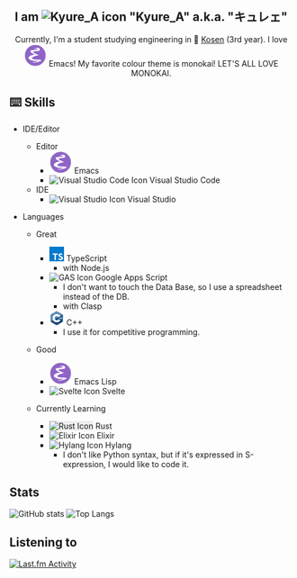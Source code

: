<div align="center">
  <h2>I am <img alt="Kyure_A icon" width="26px" src="https://avatars.githubusercontent.com/u/49436968?v=4" /> "Kyure_A" a.k.a. "キュレェ"
</h2>
  
  Currently, I'm a student studying engineering in 🏫 [Kosen](https://www.kosen-k.go.jp/english/what/features/features.html) (3rd year). 
I love ![Emacs Icon](./EmacsIcon.svg) Emacs! My favorite colour theme is monokai! LET'S ALL LOVE MONOKAI.

</div>

## ⌨️ Skills
- IDE/Editor
  - Editor
    - ![Emacs Icon](./EmacsIcon.svg) Emacs 
    - <img alt="Visual Studio Code Icon" width="20px" src="https://visualstudio.microsoft.com/wp-content/uploads/2019/09/vs-code-responsive-01-1.png" /> Visual Studio Code
  - IDE  
    - <img alt="Visual Studio Icon" width="20px" src="https://visualstudio.microsoft.com/wp-content/uploads/2021/10/Product-Icon.svg" /> Visual Studio

- Languages
  - Great
    - <img alt="TypeScript Icon" width="26px" src="https://raw.githubusercontent.com/github/explore/80688e429a7d4ef2fca1e82350fe8e3517d3494d/topics/typescript/typescript.png" /> TypeScript
      - with Node.js
    -  <img alt="GAS Icon" width="26px" src="https://upload.wikimedia.org/wikipedia/commons/2/2f/Google_Apps_Script.svg" /> Google Apps Script
        - I don't want to touch the Data Base, so I use a spreadsheet instead of the DB.
        - with Clasp
    - <img alt="C++ Icon" width="26px" src="https://raw.githubusercontent.com/github/explore/180320cffc25f4ed1bbdfd33d4db3a66eeeeb358/topics/cpp/cpp.png" /> C++
      - I use it for competitive programming.
      
  - Good
    - ![Emacs Icon](./EmacsIcon.svg) Emacs Lisp
    - <img alt="Svelte Icon" width="20px" src="https://upload.wikimedia.org/wikipedia/commons/1/1b/Svelte_Logo.svg"/> Svelte
  - Currently Learning
    - <img alt="Rust Icon" style="background-color:#EEEEEE" width="26px" src="https://encrypted-tbn0.gstatic.com/images?q=tbn:ANd9GcSpzrZI8crJpgIJqbJKO8Y8I3rV2lr5QYv02w&usqp=CAU" /> Rust
    - <img alt="Elixir Icon" width="26px" src="https://elixir-lang.org/favicon.ico" /> Elixir
    - <img alt="Hylang Icon" width="26px" src="https://d1q6f0aelx0por.cloudfront.net/product-logos/library-hylang-logo.png" /> Hylang
      - I don't like Python syntax, but if it's expressed in S-expression, I would like to code it.

## Stats
![GitHub stats](https://github-readme-stats.vercel.app/api?username=Kyure-A&theme=monokai) ![Top Langs](https://github-readme-stats.vercel.app/api/top-langs/?username=Kyure-A&layout=compact&theme=monokai&exclude_repo=nand2tetris,dotfiles,AtCoder,competitive-snippets,calculus-semi,gen-subdomain-repo,font&langs_count=8)

## Listening to
  <a href="https://last.fm/user/kyure_a" target="_blank"><img src="https://toru.kio.dev/api/v1/kyure_a?theme=monokai&border_radius=5" alt="Last.fm Activity" width="380px" /></a>
